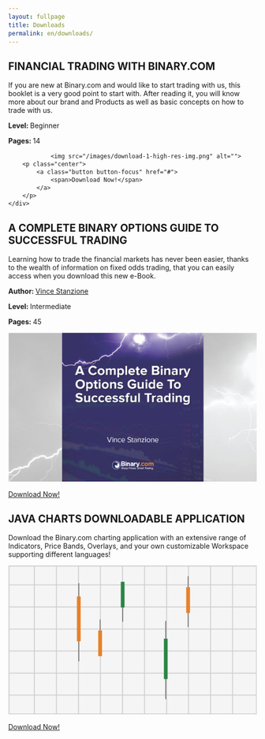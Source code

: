 ```yaml
---
layout: fullpage
title: Downloads
permalink: en/downloads/
---
```

<div class="content-box-2">
	<div class="grd-grid-7 grd-grid-mobile-12 grd-grid-phablet-12 grd-no-gutter-left">
	   	<h2>FINANCIAL TRADING WITH BINARY.COM</h2>
	   	<p>If you are new at Binary.com and would like to start trading with us, this booklet is a very good point to start with. After reading it, you will know more about our brand and Products as well as basic concepts on how to trade with us.</p>
	   	<p><strong>Level: </strong>Beginner </p>
		 <p><strong>Pages: </strong>14</p>    	     
	</div>
	<div class="grd-grid-1 grd-grid-mobile-12 grd-grid-phablet-12"></div>
	<div class="grd-grid-4 grd-grid-mobile-12 grd-grid-phablet-12 grd-no-gutter-right">

				<img src="/images/download-1-high-res-img.png" alt="">
		<p class="center">
			<a class="button button-focus" href="#">
				<span>Download Now!</span>
			</a>
		</p>	
	</div>
</div>
<div class="content-box-2">
<div class="grd-grid-7 grd-grid-mobile-12 grd-grid-phablet-12 grd-no-gutter-left">
	   	<h2>A COMPLETE BINARY OPTIONS GUIDE TO SUCCESSFUL TRADING</h2>
	   	<p>Learning how to trade the financial markets has never been easier, thanks to the wealth of information on fixed odds trading, that you can easily access when you download this new e-Book.</p>
	   	<p><strong>Author: </strong><a href="">Vince Stanzione</a></p>
	   	<p><strong>Level: </strong>Intermediate</p>
		 <p><strong>Pages: </strong>45</p>      
	</div>
	<div class="grd-grid-1 grd-grid-mobile-12 grd-grid-phablet-12"></div>
	<div class="grd-grid-4 grd-grid-mobile-12 grd-grid-phablet-12 grd-no-gutter-right">
		   		<img src="/images/download-2-high-res-img.png" alt="">
		   		<p class="center">
		   		<a class="button button-focus" href="#">
				<span>Download Now!</span>
			</a></p>
	</div>
</div>
<div class="content-box-2 no-border-bottom">
<div class="grd-grid-7 grd-grid-mobile-12 grd-grid-phablet-12 grd-no-gutter-left">
	   	<h2>JAVA CHARTS DOWNLOADABLE APPLICATION</h2>
	   	<p>Download the Binary.com charting application with an extensive range of Indicators, Price Bands, Overlays, and your own customizable Workspace supporting different languages!</p>     
	</div>
	<div class="grd-grid-1 grd-grid-mobile-12 grd-grid-phablet-12"></div>
	<div class="grd-grid-4 grd-grid-mobile-12 grd-grid-phablet-12 grd-no-gutter-right">
		   	<img src="/images/download-3-high-res-img.png" alt="">
		   	 <p class="center">
		   	 <a class="button button-focus" href="#">
				<span>Download Now!</span>
			</a>
		</p>
	</div>
</div>



